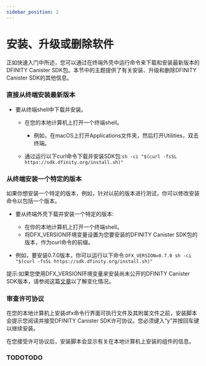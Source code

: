 ```yaml
---
sidebar_position: 2
---
```


# 安装、升级或删除软件

正如快速入门中所述，您可以通过在终端外壳中运行命令来下载和安装最新版本的DFINITY Canister SDK包。本节中的主题提供了有关安装、升级和删除DFINITY Canister SDK的其他信息。

### 直接从终端安装最新版本

+ 要从终端shell中下载并安装。
  + 在您的本地计算机上打开一个终端shell。
    + 例如，在macOS上打开Applications文件夹，然后打开Utilities，双击终端。

  + 通过运行以下curl命令下载并安装SDK包:`sh -ci "$(curl -fsSL https://sdk.dfinity.org/install.sh)"`


### 从终端安装一个特定的版本

如果你想安装一个特定的版本，例如，针对以前的版本进行测试，你可以修改安装命令以包括一个版本。

+ 要从终端外壳下载并安装一个特定的版本:
  + 在你的本地计算机上打开一个终端shell。
  + 将DFX_VERSION环境变量设置为您要安装的DFINITY Canister SDK包的版本，作为curl命令的前缀。

+ 例如，要安装0.7.0版本，你可以运行以下命令:`DFX_VERSION=0.7.0 sh -ci "$(curl -fsSL https://sdk.dfinity.org/install.sh)"`

提示:如果您使用DFX_VERSION环境变量来安装尚未公开的DFINITY Canister SDK版本，请参阅这篇[文章](https://sdk.dfinity.org/docs/developers-guide/http-middleware.html)以了解变化情况。

### 审查许可协议
在您的本地计算机上安装dfx命令行界面可执行文件及其附属文件之前，安装脚本会提示您阅读并接受DFINITY Canister SDK许可协议。您必须键入“y”并按回车键以继续安装。

在您接受许可协议后，安装脚本会显示有关在本地计算机上安装的组件的信息。


### TODOTODO 

